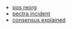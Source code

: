 
- [pos reorg](https://barnabe.substack.com/p/pos-ethereum-reorg)
- [pectra incident](https://github.com/ethereum/pm/tree/master/Pectra)
- [consensus explained](https://www.youtube.com/watch?v=5gfNUVmX3Es)